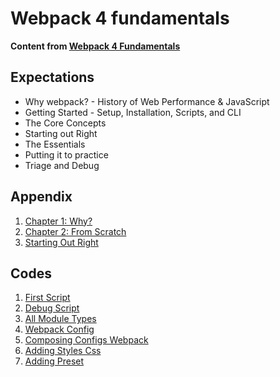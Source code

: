 # Webpack 4 fundamentals

**Content from [Webpack 4 Fundamentals](https://frontendmasters.com/courses/webpack-fundamentals/)**

## Expectations

- Why webpack? - History of Web Performance & JavaScript
- Getting Started - Setup, Installation, Scripts, and CLI
- The Core Concepts
- Starting out Right
- The Essentials
- Putting it to practice
- Triage and Debug

## Appendix

1. [Chapter 1: Why?](./chapter-1-why.md)
2. [Chapter 2: From Scratch](./chapter-2-from-scratch.md)
3. [Starting Out Right](./chapter-3-starting-out-right.md)

## Codes

1. [First Script](https://github.com/devmahmud/webpack4-fundamentals/tree/feature/01-first-script)
2. [Debug Script](https://github.com/devmahmud/webpack4-fundamentals/tree/feature/02-debug-script)
3. [All Module Types](https://github.com/devmahmud/webpack4-fundamentals/tree/feature/03-all-module-types)
4. [Webpack Config](https://github.com/devmahmud/webpack4-fundamentals/tree/feature/04-webpack-config)
5. [Composing Configs Webpack](https://github.com/devmahmud/webpack4-fundamentals/tree/feature/04-webpack-config)
6. [Adding Styles Css](https://github.com/devmahmud/webpack4-fundamentals/tree/feature/06-adding-styles-css)
7. [Adding Preset](https://github.com/devmahmud/webpack4-fundamentals/tree/feature/07-adding-preset)
